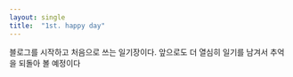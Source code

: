```yaml
---
layout: single
title:  "1st. happy day"
---
```


블로그를 시작하고 처음으로 쓰는 일기장이다.
앞으로도 더 열심히 일기를 남겨서 추억을 되돌아 볼 예정이다
